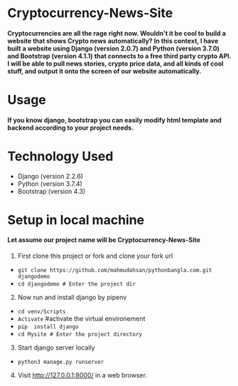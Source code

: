 # Cryptocurrency-News-Site
#### Cryptocurrencies are all the rage right now. Wouldn't it be cool to build a website that shows Crypto news automatically? In this context, I have built a website using Django (version 2.0.7) and Python (version 3.7.0) and Bootstrap (version 4.1.1) that connects to a free third party crypto API. I will be able to pull news stories, crypto price data, and all kinds of cool stuff, and output it onto the screen of our website automatically.
 
# Usage
#### If you know django, bootstrap you can easily modify html template and backend according to your project needs.

# Technology Used
* Django (version 2.2.6) 
* Python (version 3.7.4) 
* Bootstrap (version 4.3)

# Setup in local machine
#### Let assume our project name will be Cryptocurrency-News-Site
 1. First clone this project or fork and clone your fork url
 
* `git clone https://github.com/mahmudahsan/pythonbangla.com.git djangodemo`
* `cd djangodemo # Enter the project dir`
2. Now run and install django by pipenv

* `cd venv/Scripts`
* `Activate` #activate the virtual environement
* `pip  install django`
* `cd Mysite # Enter the project directory`
3. Start django server locally

* `python3 manage.py runserver`

4. Visit http://127.0.0.1:8000/ in a web browser. 



